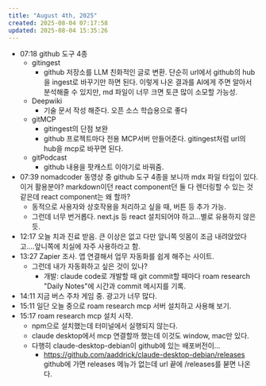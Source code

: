 ```yaml
---
title: "August 4th, 2025"
created: 2025-08-04 07:17:58
updated: 2025-08-04 15:35:26
---
```

  * 07:18 github 도구 4종
    * gitingest
      * github 저장소를 LLM 친화적인 글로 변환. 단순히 url에서 github의 hub을 ingest로 바꾸기만 하면 된다. 이렇게 나온 결과를 AI에게 주면 알아서 분석해줄 수 있지만, md 파일이 너무 크면 토큰 많이 소모할 가능성. 
    * Deepwiki
      * 기술 문서 작성 해준다. 오픈 소스 학습용으로 좋다
    * gitMCP
      * gitingest의 단점 보완
      * github 프로젝트마다 전용 MCP서버 만들어준다. gitingest처럼 url의 hub을 mcp로 바꾸면 된다.
    * gitPodcast
      * github 내용을 팟캐스트 이야기로 바꿔줌.
  * 07:39 nomadcoder 동영상 중 github 도구 4종을 보니까 mdx 파일 타입이 있다. 이거 활용분야? markdown이던 react component던 둘 다 렌더링할 수 있는 것 같은데 react component는 왜 할까?
    * 동적으로 사용자와 상호작용을 처리하고 싶을 때, 버튼 등 추가 가능. 
    * 그런데 너무 번거롭다. next.js 등 react 설치되어야 하고...별로 유용하지 않은 듯.
  * 12:17 오늘 치과 진료 받음. 큰 이상은 없고 다만 앞니쪽 잇몸이 조금 내려앉았다고....앞니쪽에 치실에 자주 사용하라고 함.
  * 13:27 Zapier 조사. 앱 연결해서 업무 자동화를 쉽게 해주는 사이트.
    * 그런데 내가 자동화하고 싶은 것이 있나?
      * 개발: claude code로 개발할 때 git commit할 때마다 roam research "Daily Notes"에 시간과 commit 메시지를 기록.
  * 14:11 지금 버스 주차 게임 중. 광고가 너무 많다. 
  * 15:11 일단 오늘 중으로 roam research mcp 서버 설치하고 사용해 보기. 
  * 15:17 roam research mcp 설치 시작.
    * npm으로 설치했는데 터미널에서 실행되지 않는다.
    * claude desktop에서 mcp 연결할까 했는데 이것도 window, mac만 있다.
    * 다행히 claude-desktop-debian이 github에 있는 배포버전이...
      * https://github.com/aaddrick/claude-desktop-debian/releases github에 가면 releases 메뉴가 없는데 url 끝에 /releases를 붇면 나온다.